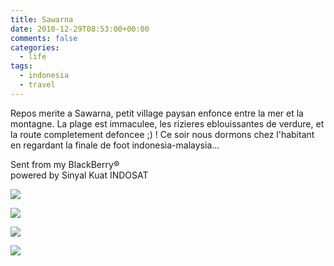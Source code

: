 ```yaml
---
title: Sawarna
date: 2010-12-29T08:53:00+00:00
comments: false
categories:
  - life
tags:
  - indonesia
  - travel
---
```

Repos merite a Sawarna, petit village paysan enfonce entre la mer et la montagne. La plage est immaculee, les rizieres eblouissantes de verdure, et la route completement defoncee ;) ! Ce soir nous dormons chez l'habitant en regardant la finale de foot indonesia-malaysia...

Sent from my BlackBerry®  
powered by Sinyal Kuat INDOSAT

![](IMG00070-20101229-1722.jpg)

![](IMG00072-20101229-1734.jpg)

![](IMG00074-20101229-1737.jpg)

![](IMG00075-20101229-2031.jpg)